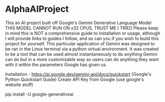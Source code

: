 # AlphaAIProject
This an AI project built off Google's Gemini Generative Language Model
THIS MODEL CANNOT RUN ON x32 CPUS, TRUST ME I TRIED
Please keep in mind this is NOT a comprehensive guide to installation or usage, although I will provide links to guides I follow, and so can you if you wish to build this project for yourself.
This particular application of Gemini was designed to be ran in the Linux terminal via a python virtual environment. 
It was created to be a tool that can be used almost instantaneously to do anything Gemini can do but in a more customizable way so users can do anything they want with it within the parameters Google
has given us. 

Installation - https://ai.google.dev/gemini-api/docs/quickstart (Google's Python Quickstart Guide)
Create API Key from Google (use google's website stuff)

pip install -U google-generativeai
